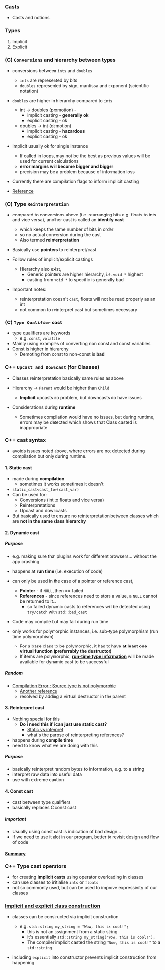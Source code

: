 ### Casts
- Casts and notions

### Types
1. Implicit
2. Explicit

### (C) `Conversions` and hierarchy between types
- conversions between `ints` and `doubles`
    - `ints` are represented by bits
    - `doubles` represented by sign, mantissa and exponent (scientific notation)
- `doubles` are higher in hierarchy compared to `ints`
    - int -> doubles (promotion) - 
        - implicit casting - **generally ok**
        - explicit casting - ok
    - doubles -> int (demotion)
        - implicit casting - **hazardous**
        - explicit casting - ok

- Implicit usually ok for single instance
    - If called in loops, may not be the best as previous values will be used for current calculations
    - **error margins will become bigger and bigger**
    - precision may be a problem because of information loss

- Currently there are compilation flags to inform implicit casting

- [Reference](https://stackoverflow.com/questions/27998696/is-implicit-casting-considered-to-be-a-bad-concept)


### (C) Type `Reinterpretation`
- compared to conversions above (i.e. rearranging bits e.g. floats to ints and vice versa), another cast is called an **identify cast**
  - which keeps the same number of bits in order
  - so no actual conversion during the cast
  - Also termed **reinterpretation**
- Basically use **pointers** to reinterpret/cast

- Follow rules of implicit/explicit castings
  - Hierarchy also exist,
    - Generic pointers are higher hierarchy, i.e. `void *` highest
    - casting from `void *` to specific is generally bad

- Important notes:
  - reinterpretation doesn't `cast`, floats will not be read properly as an int
  - not common to reinterpret cast but sometimes necessary


### (C) `Type Qualifier` cast
- type qualifiers are keywords
  - e.g. `const`, `volatile`
- Mainly using examples of converting non const and const variables
- Const is higher in hierarchy
  - Demoting from const to non-const is **bad**


### C++ `Upcast and Downcast` (for Classes)
- Classes reinterpretation basically same rules as above
- Hierarchy -> `Parent` would be higher than `Child`
  - **Implicit** upcasts no problem, but downcasts do have issues

- Considerations during **runtime**
  - Sometimes compilation would have no issues, but during runtime, errors may be detected which shows that Class casted is inappropriate


### C++ cast syntax
- avoids issues noted above, where errors are not detected during compilation but only during runtime.

#### 1. Static cast
- made during **compilation**
  - sometimes it works sometimes it doesn't
- `static_cast<cast_to>(cast_var)`
- Can be used for:
  - Conversions (int to floats and vice versa)
  - Reinterpretations
  - Upcast and downcasts
- But basically used to ensure no reinterpretation between classes which are **not in the same class hierarchy**

#### 2. Dynamic cast
##### Purpose
- e.g. making sure that plugins work for different browsers... without the app crashing

- happens at **run time** (i.e. execution of code)
- can only be used in the case of a pointer or reference cast,
  - **Pointer** - if `NULL`, then == failed
  - **References** - since references need to store a value, a `NULL` cannot be returned to it...
    - so failed dynamic casts to references will be detected using `try/catch` with `std::bad_cast`
- Code may compile but may fail during run time
- only works for polymorphic instances, i.e. sub-type polymorphism (run time polymorphism)
  - For a base class to be polymorphic, it has to have **at least one virtual function (preferrably the destructor)**
  - If items are polymorphic, [**run-time type information**](https://www.geeksforgeeks.org/g-fact-33/) will be made available for dynamic cast to be successful

##### Random
- [Compilation Error : Source type is not polymorphic](https://stackoverflow.com/questions/15114093/getting-source-type-is-not-polymorphic-when-trying-to-use-dynamic-cast)
  - [Another reference](https://stackoverflow.com/questions/8469900/cant-downcast-because-class-is-not-polymorphic)
  - resolved by adding a virtual destructor in the parent

#### 3. Reinterpret cast
- Nothing special for this
  - **Do i need this if i can just use static cast?**
    - [Static vs interpret](https://stackoverflow.com/questions/4476182/which-cast-to-use-static-cast-or-reinterpret-cast)
    - what's the purpse of reinterpreting references?
- happens during **compile time**
- need to know what we are doing with this

##### Purpose
- basically reinterpret random bytes to information, e.g. to a string
- interpret raw data into useful data
- use with extreme caution

#### 4. Const cast
- cast between type qualifiers
- basically replaces C const cast

##### Important
- Usually using const cast is indication of bad design...
- If we need to use it alot in our program, better to revisit design and flow of code

#### [Summary](https://stackoverflow.com/questions/332030/when-should-static-cast-dynamic-cast-const-cast-and-reinterpret-cast-be-used)

### C++ Type cast operators
- for creating **implicit casts** using operator overloading in classes
- can use classes to initialise `ints` or `floats`
- not so commonly used, but can be used to improve expressivity of our classes

### [Implicit and explicit class construction](https://dev.to/aboss123/c-programming-implicit-and-explicit-constructors-27be)
- classes can be constructed via implicit construction
  - e.g. `std::string my_string = "Wow, this is cool!";`
    - this is not an assignment from a static string
    - it's essentially `std::string my_string("Wow, this is cool!");`
    - The compiler implicit casted the string `"Wow, this is cool!"` to a `std::string`

- including `explicit` into constructor prevents implicit construction from happening
